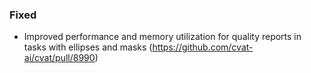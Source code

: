 ### Fixed

- Improved performance and memory utilization for quality reports in tasks with ellipses and masks
  (<https://github.com/cvat-ai/cvat/pull/8990>)
